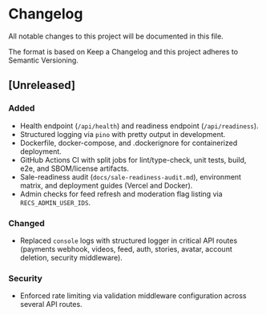 # Changelog

All notable changes to this project will be documented in this file.

The format is based on Keep a Changelog and this project adheres to Semantic Versioning.

## [Unreleased]

### Added
- Health endpoint (`/api/health`) and readiness endpoint (`/api/readiness`).
- Structured logging via `pino` with pretty output in development.
- Dockerfile, docker-compose, and .dockerignore for containerized deployment.
- GitHub Actions CI with split jobs for lint/type-check, unit tests, build, e2e, and SBOM/license artifacts.
- Sale-readiness audit (`docs/sale-readiness-audit.md`), environment matrix, and deployment guides (Vercel and Docker).
- Admin checks for feed refresh and moderation flag listing via `RECS_ADMIN_USER_IDS`.

### Changed
- Replaced `console` logs with structured logger in critical API routes (payments webhook, videos, feed, auth, stories, avatar, account deletion, security middleware).

### Security
- Enforced rate limiting via validation middleware configuration across several API routes.

